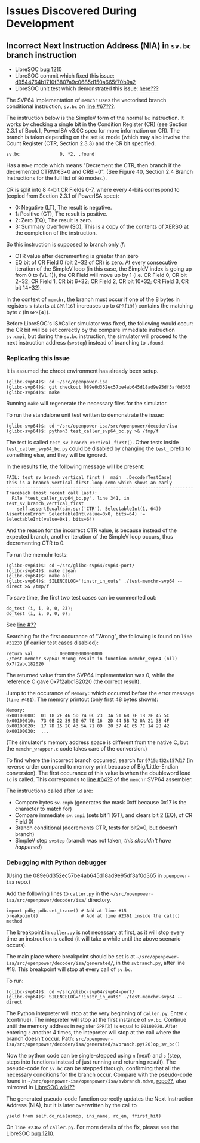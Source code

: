 # Issues Discovered During Development

## Incorrect Next Instruction Address (NIA) in `sv.bc` branch instruction

* LibreSOC [bug 1210](https://bugs.libre-soc.org/show_bug.cgi?id=1210)
* LibreSOC commit which fixed this issue:
[d9544764b1710f3807a9c0685d150a665f70b9a2]()
* LibreSOC unit test which demonstrated this issue:
[here???]()

The SVP64 implementation of `memchr` uses the vectorised branch conditional
instruction, `sv.bc` on
[line #67???]().

The instruction below is the SimpleV form of the normal `bc` instruction.
It works by checking a single bit in the Condition Register (CR)
(see Section 2.3.1 of Book I, PowerISA v3.0C spec for more information on CR).
The branch is taken depending on the set `BO` mode (which may also involve the
Count Register (CTR, Section 2.3.3) and the CR bit specified.

    sv.bc               0, *2, .found


Has a `BO=0` mode which means "Decrement the CTR, then branch if the
decremented CTRM:63≠0 and CRBI=0". (See Figure 40, Section 2.4 Branch
Instructions for the full list of
`BO` modes.).

CR is split into 8 4-bit CR Fields 0-7, where every 4-bits correspond to
(copied from Section 2.3.1 of PowerISA spec):

- 0: Negative (LT), The result is negative.
- 1: Positive (GT), The result is positive.
- 2: Zero (EQ), The result is zero.
- 3: Summary Overflow (SO), This is a copy of the contents of XERSO at the
completion of the instruction.

So this instruction is supposed to branch only *if*:

- CTR value after decrementing is greater than zero
- EQ bit of CR Field 0 (bit 2+32 of CR) is zero.
At every consecutive iteration of the SimpleV loop (in this case,
the SimpleV index is going up from 0 to (VL-1)), the CR Field will move up
by 1 (i.e. CR Field 0, CR bit 2+32; CR Field 1, CR bit 6+32;
CR Field 2, CR bit 10+32; CR Field 3, CR bit 14+32).

In the context of `memchr`, the branch must occur if one of the 8 bytes in
registers `s` (starts at `GPR[16]` increases up to `GPR[19]`) contains the
matching byte `c` (in `GPR[4]`).

Before LibreSOC's ISACaller simulator was fixed, the following would occur:
the CR bit will be set correctly by the compare immediate instruction `sv.cmpi`,
but during the `sv.bc` instruction, the simulator will proceed to the next
instruction address (`svstep`) instead of branching to `.found`.

### Replicating this issue

It is assumed the chroot environment has already been setup.

    (glibc-svp64)$: cd ~/src/openpower-isa
    (glibc-svp64)$: git checkout 089e6d352ec57be4ab645d18ad9e95df3af0d365
    (glibc-svp64)$: make

Running `make` will regenerate the necessary files for the simulator.

To run the standalone unit test written to demonstrate the issue:

    (glibc-svp64)$: cd ~/src/openpower-isa/src/openpower/decoder/isa
    (glibc-svp64)$: python3 test_caller_svp64_bc.py >& /tmp/f

The test is called `test_sv_branch_vertical_first()`. Other tests inside
`test_caller_svp64_bc.py` could be disabled by changing the `test_` prefix to
something else, and they will be ignored.

In the results file, the following message will be present:

    FAIL: test_sv_branch_vertical_first (__main__.DecoderTestCase)
    this is a branch-vertical-first-loop demo which shows an early
    ----------------------------------------------------------------------
    Traceback (most recent call last):
      File "test_caller_svp64_bc.py", line 341, in test_sv_branch_vertical_first
        self.assertEqual(sim.spr('CTR'), SelectableInt(1, 64))
    AssertionError: SelectableInt(value=0x0, bits=64) != SelectableInt(value=0x1, bits=64)

And the reason for the incorrect CTR value, is because instead of the expected
branch, another iteration of the SimpleV loop occurs, thus decrementing CTR to 0.

To run the memchr tests:

    (glibc-svp64)$: cd ~/src/glibc-svp64/svp64-port/
    (glibc-svp64)$: make clean
    (glibc-svp64)$: make all
    (glibc-svp64)$: SILENCELOG='!instr_in_outs' ./test-memchr-svp64 --direct >& /tmp/f

To save time, the first two test cases can be commented out:

    do_test (i, i, 0, 0, 23);
    do_test (i, i, 0, 0, 0);

See [line #??]()

Searching for the first occurance of "Wrong", the following is found on
`line #31233` (if earlier test cases disabled):

    return val        : 0000000000000000
    ./test-memchr-svp64: Wrong result in function memchr_svp64 (nil) 0x7f2abc182020

The returned value from the SVP64 implementation was 0, while the reference C
gave 0x7f2abc182020 (the correct result).

Jump to the occurance of `Memory:` which occurred before the error message
(`line #461`). The memory printout (only first 48 bytes shown):

    Memory:
    0x00100000:  01 18 2F 46 5D 74 0C 23  3A 51 68 7F 18 2E 45 5C
    0x00100010:  73 0B 22 39 50 67 7E 16  2D 44 5B 72 0A 21 38 4F
    0x00100020:  17 7D 15 2C 43 5A 71 09  20 37 4E 65 7C 14 2B 42
    0x00100030:  ...

(The simulator's memory address space is different from the native C,
but the `memchr_wrapper.c` code takes care of the conversion.)

To find where the incorrect branch occurred, search for `9715a432c157d17`
(in reverse order compared to memory print because of
Big/Little-Endian conversion). The first occurance of this value is when
the doubleword load `ld` is called. This corresponds to
[line #64??]()
of the `memchr` SVP64 assembler.

The instructions called after `ld` are:

- Compare bytes `sv.cmpb` (generates the mask 0xff because 0x17 is
the character to match for)
- Compare immediate `sv.cmpi` (sets bit 1 (GT), and clears bit 2 (EQ),
of CR Field 0)
- Branch conditional (decrements CTR, tests for bit2=0, but doesn't branch)
- SimpleV step `svstep` (branch was not taken, *this shouldn't have happened*)

### Debugging with Python debugger

(Using the 089e6d352ec57be4ab645d18ad9e95df3af0d365 in `openpower-isa` repo.)

Add the following lines to `caller.py` in the
`~/src/openpower-isa/src/openpower/decoder/isa/` directory.

    import pdb; pdb.set_trace() # Add at line #15
    breakpoint()                # Add at line #2361 inside the call() method

The breakpoint in `caller.py` is not necessary at first, as it will stop every
time an instruction is called (it will take a while until the above scenario
occurs).

The main place where breakpoint should be set is at
`~/src/openpower-isa/src/openpower/decoder/isa/generated/`,
in the `svbranch.py`, after line #18. This breakpoint will stop at every call
of `sv.bc`.

To run:

    (glibc-svp64)$: cd ~/src/glibc-svp64/svp64-port/
    (glibc-svp64)$: SILENCELOG='!instr_in_outs' ./test-memchr-svp64 --direct

The Python intepreter will stop at the very beginning of `caller.py`.
Enter `c` (continue). The intepreter will stop at the first instance
of `sv.bc`. Continue until the memory address in register `GPR[3]`
is equal to `00100020`.
After entering `c` another 4 times, the intepreter will stop at the call where
the branch doesn't occur. Path:
`src/openpower-isa/src/openpower/decoder/isa/generated/svbranch.py(20)op_sv_bc()`

Now the python code can be single-stepped using `n` (next) and `s` (step,
steps into functions instead of just running and returning result).
The pseudo-code for `sv.bc` can be stepped through, confirming that all the
necessary conditions for the branch occur. Compare with the pseudo-code
found in `~/src/openpower-isa/openpower/isa/svbranch.mdwn`,
[repo??](),
also mirrored in
[LibreSOC wiki??]()

The generated pseudo-code function correctly updates the Next Instruction
Address (NIA), but it is later overwritten by the call to 

    yield from self.do_nia(asmop, ins_name, rc_en, ffirst_hit)

On `line #2362` of `caller.py`. For more details of the fix, please see the
LibreSOC [bug 1210](https://bugs.libre-soc.org/show_bug.cgi?id=1210).